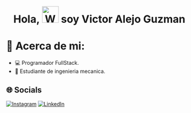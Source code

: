 <h1 align="center"> Hola, <img src="https://raw.githubusercontent.com/nixin72/nixin72/master/wave.gif" 
         alt="Waving hand animated gif"
         height="45"
         width="45" /> soy Victor Alejo Guzman</h1>

# 💫 Acerca de mi:

- 💻 Programador FullStack.
- 🔩 Estudiante de ingenieria mecanica.

## 🌐 Socials

[![Instagram](https://img.shields.io/badge/Instagram-E4405F?style=for-the-badge&logo=instagram&logoColor=white)](https://www.instagram.com/alejoguzmann_/) [![LinkedIn](https://img.shields.io/badge/LinkedIn-0077B5?style=for-the-badge&logo=linkedin&logoColor=white)](https://www.linkedin.com/in/alejo-guzm%C3%A1n/)

